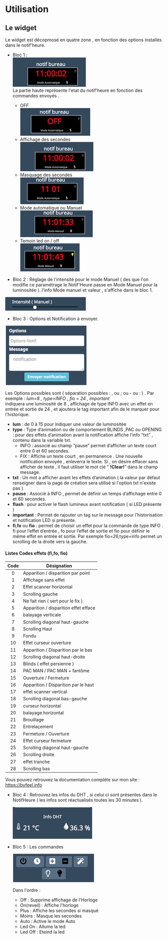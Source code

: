 # Utilisation  
## Le widget  
Le widget est décopmosé en quatre zone , en fonction des options installés dans le notif'heure.  
  * Bloc 1 :  
  ![screenshot1](../images/partie1.png)  
  La partie haute représente l'etat du notif'heure en fonction des commandes envoyés .  
    * OFF   
        ![screenshot1](../images/off.png)   
    * Affichage des secondes  
        ![screenshot1](../images/partie1.png)
    * Masquage des secondes  
        ![screenshot1](../images/secoff.png)
    * Mode automatique ou Manuel  
        ![screenshot1](../images/manu.png)
    * Temoin led on / off  
        ![screenshot1](../images/ledon.png)   

  * Bloc 2 : Réglage de l'intensité pour le mode Manuel ( des que l'on modifie ce paramétrage le Notif'Heure passe en Mode Manuel pour la luminositée ).
  l'info Mode manuel  et valeur , s'affiche dans le bloc 1.  

  ![screenshot1](../images/partieint.png)

  * Bloc 3 : Options et Notification à envoyer.  

  ![screenshot1](../images/partienotif.png)

  Les Options possibles sont ( séparation possibles : , ou ; ou - ou : ) . Par exemple : _lum=8 , type=INFO , fio = 24 , important_   
  indiquera une luminosité de 8 , affichage de type INFO avec un effet en entrée et sortie de 24 , et ajoutera le tag important afin de le marquer pour l'historique.


  * **lum** : de 0 à 15 pour indiquer une valeur de luminositée  
  * **type** : Type d’animation ou de comportement BLINDS ,PAC ou OPENING : pour des effets d’animation avant la notification affiche l’info “txt” , contenu dans la variable txt.  
    * INFO : associé au champ “pause” permet d’afficher un texte court  entre 0 et 60 secondes.  
    * FIX : Affiche un texte court , en permanence . Une nouvelle notification envoyée , enleverra le texte. Si , on désire effacer sans afficher de texte , il faut utiliser le mot clé ” **!Clear!**” dans le champ message.  
  * **txt** : Un mot a afficher avant les effets d’animation ( la valeur par défaut renseigner dans la page de création sera utilisé si l'option txt n'existe pas ).  
  * **pause** : Associé à INFO , permet de définir un temps d’affichage entre 0 et 60 secondes.  
  * **flash** : pour activer le flash lumineux avant notification ( si LED présente )  
  * **important** : Permet de rajouter un tag sur le message pour l’historisation et notification LED si présente.
  * **fi**,**fo** ou **fio** : permet de choisir un effet pour la commande de type INFO . fi pour l’effet d’entrée , fo pour l’effet de sortie et fio pour définir le même effet en entrée et sortie. Par exemple fio=26,type=info permet un scrolling de la droite vers la gauche.  

  #### Listes Codes effets (fi,fo, fio)  
   
|Code| Désignation        |
|:--:|--------------------|
|0|	Apparition / disparition par point
|1|	Affichage sans effet
|2|	Effet scanner horizontal
|3|	Scrolling gauche
|4|	Ne fait rien ( sert pour le fix )
|5|	Apparition / disparition effet efface
|6|	balayage verticale
|7|	Scrolling diagonal haut-gauche
|8|	Scrolling Haut
|9|	Fondu
|10|	Effet curseur ouverture
|11|	Apparition / Disparition par le bas
|12|	Scrolling diagonal haut-droite
|13|	Blinds ( effet persienne )
|14|	PAC MAN    /   PAC MAN + fantôme
|15|	Ouverture / Fermeture
|16|	Apparition / Disparition par le haut
|17|	effet scanner vertical
|18|	Scrolling diagonal bas-gauche
|19|	curseur horizontal
|20|	balayage horizontal
|21|	Brouillage
|22|	Entrelaçement
|23|	Fermeture / Ouverture
|24|	Effet curseur fermeture
|25|	Scrolling diagonal haut-gauche
|26|	Scrolling droite
|27|	effet tranche
|28|	Scrolling bas

  Vous pouvez retrouvez la documentation compléte sur mon site : https://byfeel.info

* Bloc 4 : Retrouvez les infos du DHT , si celui ci sont présentes dans le NotifHeure ( les infos sont réactualisés toutes les 30 minutes ).  

  ![screenshot1](../images/infodht.png)  

* Bloc 5 : Les commandes

  ![screenshot1](../images/commandes.png)   

  Dans l'ordre :
  * Off : Supprime affichage de l'Horloge  
  * On(reveil) : Affiche l'horloge  
  * Plus : Affiche les secondes si masqué
  * Moins : Masque les secondes  
  * Auto : Active le mode Auto  
  * Led On : Allume la led  
  * Led Off : Eteind la led  
